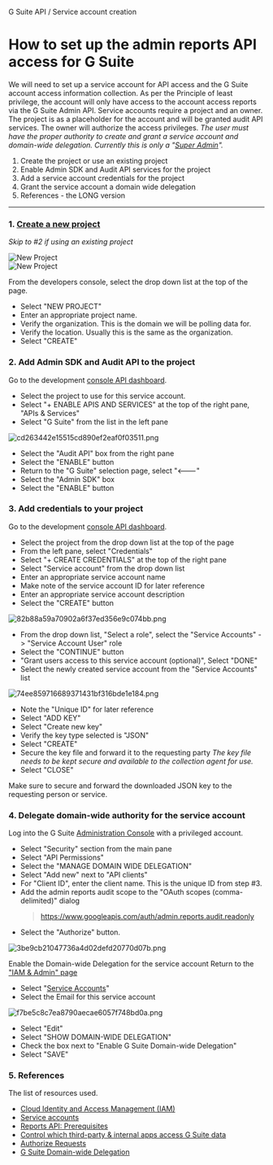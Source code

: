 G Suite API / Service account creation

# How to set up the admin reports API access for G Suite

We will need to set up a service account for API access and the G Suite account access information collection.
As per the Principle of least privilege, the account will only have access to the account access reports via the G Suite Admin API.
Service accounts require a project and an owner. The project is as a placeholder for the account and will be granted audit API services. The owner will authorize the access privileges.
_*The user must have the proper authority to create and grant a service account and domain-wide delegation. Currently this is only a "[Super Admin](https://support.google.com/a/answer/2405986)".*_

1. Create the project or use an existing project
2. Enable Admin SDK and Audit API services for the project
3. Add a service account credentials for the project
4. Grant the service account a domain wide delegation
5. References - the LONG version

---

### 1. [Create a new project](https://console.developers.google.com/)
_Skip to #2 if using an existing project_

![New Project](_resources/587b9aaf135a4ab4a734b64339946d38.png)  
![New Project](_resources/4f92ff1651c5470ca8d5ed4ec691c138.png)  

From the developers console, select the drop down list at the top of the page.  

- Select "NEW PROJECT"
- Enter an appropriate project name.
- Verify the organization.  This is the domain we will be polling data for.
- Verify the location.  Usually this is the same as the organization.
- Select "CREATE"

### 2. Add Admin SDK and Audit API to the project

Go to the development [console API dashboard](https://console.developers.google.com/apis/dashboard).  

- Select the project to use for this service account.
- Select "+ ENABLE APIS AND SERVICES" at the top of the right pane, "APIs & Services"
- Select "G Suite" from the list in the left pane

![cd263442e15515cd890ef2eaf0f03511.png](_resources/f61ff10d4331476bb4bc0593ca476af1.png)  

- Select the "Audit API" box from the right pane
- Select the "ENABLE" button
- Return to the "G Suite" selection page, select "<---"
- Select the "Admin SDK" box
- Select the "ENABLE" button

### 3. Add credentials to your project

Go to the development [console API dashboard](https://console.developers.google.com/apis/dashboard).  

- Select the project from the drop down list at the top of the page
- From the left pane, select "Credentials"
- Select "+ CREATE CREDENTIALS" at the top of the right pane
- Select "Service account" from the drop down list
- Enter an appropriate service account name
- Make note of the service account ID for later reference
- Enter an appropriate service account description
- Select the "CREATE" button

![82b88a59a70902a6f37ed356e9c074bb.png](_resources/963204c00b014f058adb1bc4c70d3a78.png)  

- From the drop down list, "Select a role", select the "Service Accounts" -> "Service Account User" role
- Select the "CONTINUE" button
- "Grant users access to this service account (optional)", Select "DONE"
- Select the newly created service account from the "Service Accounts" list

![74ee859716689371431bf316bde1e184.png](_resources/606f13591bf747d7ac5d03783ac390d4.png)  

- Note the "Unique ID" for later reference
- Select "ADD KEY"
- Select "Create new key"
- Verify the key type selected is "JSON"
- Select "CREATE"
- Secure the key file and forward it to the requesting party
_*The key file needs to be kept secure and available to the collection agent for use.*_
- Select "CLOSE"

Make sure to secure and forward the downloaded JSON key to the requesting person or service.

### 4. Delegate domain-wide authority for the service account

Log into the G Suite [Administration Console](http://admin.google.com/) with a privileged account.  

- Select "Security" section from the main pane
- Select "API Permissions"
- Select the "MANAGE DOMAIN WIDE DELEGATION"
- Select "Add new" next to "API clients"
- For "Client ID", enter the client name. This is the unique ID from step #3.
- Add the admin reports audit scope to the "OAuth scopes (comma-delimited)" dialog
    > https://www.googleapis.com/auth/admin.reports.audit.readonly
- Select the "Authorize" button.

![3be9cb21047736a4d02defd20770d07b.png](_resources/81c01ace7dff467dbbfceec14c8ed6bb.png)  

Enable the Domain-wide Delegation for the service account
Return to the ["IAM & Admin" page](https://console.cloud.google.com/iam-admin/)  

- Select "[Service Accounts](https://console.cloud.google.com/iam-admin/serviceaccounts/)"
- Select the Email for this service account

![f7be5c8c7ea8790aecae6057f748bd0a.png](_resources/ed69754d4bdf4e3287a66a9d2ea158f5.png)  

- Select "Edit"
- Select "SHOW DOMAIN-WIDE DELEGATION"
- Check the box next to "Enable G Suite Domain-wide Delegation"
- Select "SAVE"

### 5. References

The list of resources used.  

- [Cloud Identity and Access Management (IAM)](https://cloud.google.com/iam)
- [Service accounts](https://cloud.google.com/iam/docs/service-accounts)
- [Reports API: Prerequisites](https://developers.google.com/admin-sdk/reports/v1/guides/prerequisites)
- [Control which third-party & internal apps access G Suite data](https://support.google.com/a/answer/7281227)
- [Authorize Requests](https://developers.google.com/admin-sdk/reports/v1/guides/authorizing)
- [G Suite Domain-wide Delegation](https://developers.google.com/admin-sdk/reports/v1/guides/delegation)
